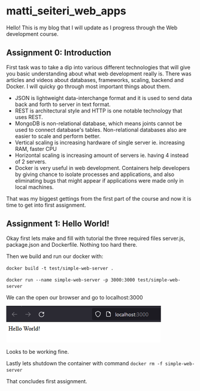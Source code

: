 # matti_seiteri_web_apps

Hello! This is my blog that I will update as I progress through the Web development course.

## Assignment 0: Introduction

First task was to take a dip into various different technologies that will give you basic understanding about what web development really is. There was articles and videos about databases, frameworks, scaling, backend and Docker. I will quicky go through most important things about them.
- JSON is lightweight data-interchange format and it is used to send data back and forth to server in text format.
- REST is architectural style and HTTP is one notable technology that uses REST.
- MongoDB is non-relational database, which means joints cannot be used to connect database's tables. Non-relational databases also are easier to scale and perform better.
- Vertical scaling is increasing hardware of single server ie. increasing RAM, faster CPU
- Horizontal scaling is increasing amount of servers ie. having 4 instead of 2 servers. 
- Docker is very useful in web development. Containers help developers by giving chance to isolate processes and applications, and also eliminating bugs that might appear if applications were made only in local machines.

That was my biggest gettings from the first part of the course and now it is time to get into first assignment.

## Assignment 1: Hello World!

Okay first lets make and fill with tutorial the three required files server.js, package.json and Dockerfile. Nothing too hard there.

Then we build and run our docker with:

`docker build -t test/simple-web-server .`

`docker run --name simple-web-server -p 3000:3000 test/simple-web-server`

We can the open our browser and go to localhost:3000

![Hello world](/images/1.png)

Looks to be working fine.

Lastly lets shutdown the container with command `docker rm -f simple-web-server`

That concludes first assignment.


